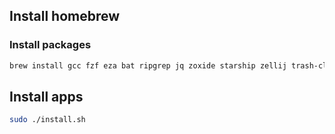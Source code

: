 ## Install homebrew

### Install packages
```sh
brew install gcc fzf eza bat ripgrep jq zoxide starship zellij trash-cli btop neovim lazygit lazydocker fastfetch cmatrix atuin gh stow 
```
## Install apps 

```sh
sudo ./install.sh
```